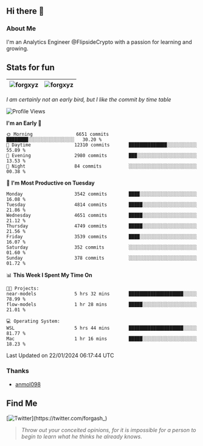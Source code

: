 ## Hi there 👋

### About Me

I'm an Analytics Engineer @FlipsideCrypto with a passion for learning and growing.
  
## Stats for fun

| <img align="center" src="https://github-readme-streak-stats.herokuapp.com/?user=forgxyz&theme=tokyonight" alt="forgxyz" /> | <img align="center" src="https://github-readme-stats.vercel.app/api?username=forgxyz&theme=tokyonight&show_icons=true" alt="forgxyz" /> |
| ------------- |------------- |

*I am certainly not an early bird, but I like the commit by time table*  

<!--START_SECTION:waka-->
![Profile Views](http://img.shields.io/badge/Profile%20Views-0-blue)

**I'm an Early 🐤** 

```text
🌞 Morning                6651 commits        ████████░░░░░░░░░░░░░░░░░   30.20 % 
🌆 Daytime                12310 commits       ██████████████░░░░░░░░░░░   55.89 % 
🌃 Evening                2980 commits        ███░░░░░░░░░░░░░░░░░░░░░░   13.53 % 
🌙 Night                  84 commits          ░░░░░░░░░░░░░░░░░░░░░░░░░   00.38 % 
```
📅 **I'm Most Productive on Tuesday** 

```text
Monday                   3542 commits        ████░░░░░░░░░░░░░░░░░░░░░   16.08 % 
Tuesday                  4814 commits        █████░░░░░░░░░░░░░░░░░░░░   21.86 % 
Wednesday                4651 commits        █████░░░░░░░░░░░░░░░░░░░░   21.12 % 
Thursday                 4749 commits        █████░░░░░░░░░░░░░░░░░░░░   21.56 % 
Friday                   3539 commits        ████░░░░░░░░░░░░░░░░░░░░░   16.07 % 
Saturday                 352 commits         ░░░░░░░░░░░░░░░░░░░░░░░░░   01.60 % 
Sunday                   378 commits         ░░░░░░░░░░░░░░░░░░░░░░░░░   01.72 % 
```


📊 **This Week I Spent My Time On** 

```text
🐱‍💻 Projects: 
near-models              5 hrs 32 mins       ████████████████████░░░░░   78.99 % 
flow-models              1 hr 28 mins        █████░░░░░░░░░░░░░░░░░░░░   21.01 % 

💻 Operating System: 
WSL                      5 hrs 44 mins       ████████████████████░░░░░   81.77 % 
Mac                      1 hr 16 mins        █████░░░░░░░░░░░░░░░░░░░░   18.23 % 
```


 Last Updated on 22/01/2024 06:17:44 UTC
<!--END_SECTION:waka-->

### Thanks
 - [anmol098](https://github.com/anmol098/waka-readme-stats/)
  
## Find Me
[![Twitter](https://img.shields.io/twitter/url/https/twitter.com/forgash_.svg?style=social&label=Follow%20%40forgash_)](https://twitter.com/forgash_)


> *Throw out your conceited opinions, for it is impossible for a person to begin to learn what he thinks he already knows.* 
